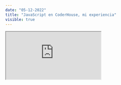 ```yaml
---
date: "05-12-2022"
title: "JavaScript en CoderHouse, mi experiencia"
visible: true
---
```

<iframe src="https://www.youtube.com/embed/Uq0l9meyg6k" allowfullscreen></iframe>
